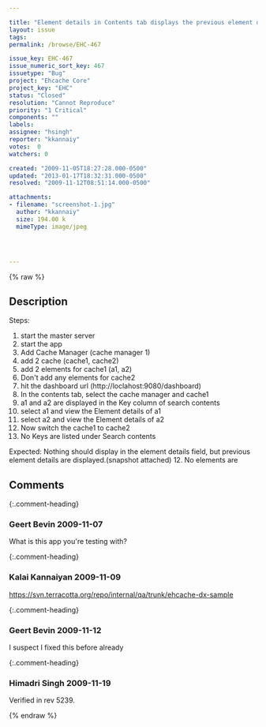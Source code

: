 ```yaml
---

title: "Element details in Contents tab displays the previous element details when switching between two cache"
layout: issue
tags: 
permalink: /browse/EHC-467

issue_key: EHC-467
issue_numeric_sort_key: 467
issuetype: "Bug"
project: "Ehcache Core"
project_key: "EHC"
status: "Closed"
resolution: "Cannot Reproduce"
priority: "1 Critical"
components: ""
labels: 
assignee: "hsingh"
reporter: "kkannaiy"
votes:  0
watchers: 0

created: "2009-11-05T18:27:28.000-0500"
updated: "2013-01-17T18:32:31.000-0500"
resolved: "2009-11-12T08:51:14.000-0500"

attachments:
- filename: "screenshot-1.jpg"
  author: "kkannaiy"
  size: 194.00 k
  mimeType: image/jpeg




---
```


{% raw %}

## Description

<div markdown="1" class="description">

Steps:

1. start the master server
2. start the app
3. Add Cache Manager (cache manager 1)
4. add 2 cache (cache1, cache2)
5. add 2 elements for cache1 (a1, a2)
6. Don't add any elements for cache2
6. hit the dashboard url (http://loclahost:9080/dashboard)
7.  In the contents tab, select the cache manager and cache1
8. a1 and a2 are displayed in the Key column of search contents
9. select a1 and view the Element details of a1
10. select a2 and view the Element details of a2
11. Now switch the cache1 to cache2
12. No Keys are listed under Search contents

Expected: Nothing should display in the element details field, but previous element details are displayed.(snapshot attached)
12. No elements are 


</div>

## Comments


{:.comment-heading}
### **Geert Bevin** <span class="date">2009-11-07</span>

<div markdown="1" class="comment">

What is this app you're testing with?

</div>


{:.comment-heading}
### **Kalai Kannaiyan** <span class="date">2009-11-09</span>

<div markdown="1" class="comment">

https://svn.terracotta.org/repo/internal/qa/trunk/ehcache-dx-sample

</div>


{:.comment-heading}
### **Geert Bevin** <span class="date">2009-11-12</span>

<div markdown="1" class="comment">

I suspect I fixed this before already

</div>


{:.comment-heading}
### **Himadri Singh** <span class="date">2009-11-19</span>

<div markdown="1" class="comment">

Verified in rev 5239.

</div>



{% endraw %}
